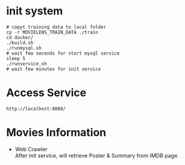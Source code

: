 # init system
    # copyt training data to local folder
    cp -r MOVIELENS_TRAIN_DATA ./train
    cd docker/
    ./build.sh
    ./runmysql.sh
    # wait few seconds for start mysql service
    sleep 5
    ./runservice.sh
    # wait few minutes for init service

# Access Service
    http://localhost:8080/

# Movies Information
* Web Crawler<br />
    After init service, will retrieve Poster & Summary from IMDB page.